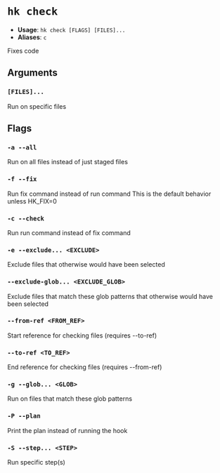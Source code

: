 # `hk check`

- **Usage**: `hk check [FLAGS] [FILES]...`
- **Aliases**: `c`

Fixes code

## Arguments

### `[FILES]...`

Run on specific files

## Flags

### `-a --all`

Run on all files instead of just staged files

### `-f --fix`

Run fix command instead of run command This is the default behavior unless HK_FIX=0

### `-c --check`

Run run command instead of fix command

### `-e --exclude... <EXCLUDE>`

Exclude files that otherwise would have been selected

### `--exclude-glob... <EXCLUDE_GLOB>`

Exclude files that match these glob patterns that otherwise would have been selected

### `--from-ref <FROM_REF>`

Start reference for checking files (requires --to-ref)

### `--to-ref <TO_REF>`

End reference for checking files (requires --from-ref)

### `-g --glob... <GLOB>`

Run on files that match these glob patterns

### `-P --plan`

Print the plan instead of running the hook

### `-S --step... <STEP>`

Run specific step(s)
